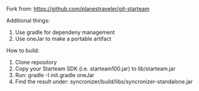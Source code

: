 Fork from:
https://github.com/planestraveler/git-starteam

Additional things:

1. Use gradle for dependeny management
2. Use oneJar to make a portable artifact

How to build:

1. Clone repository
2. Copy your Starteam SDK (i.e. starteam100.jar) to lib/starteam.jar
3. Run: gradle -I init.gradle oneJar
4. Find the result under: syncronizer/build/libs/syncronizer-standalone.jar